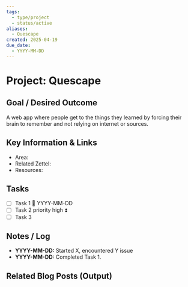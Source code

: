 ```yaml
---
tags:
  - type/project
  - status/active
aliases:
  - Quescape
created: 2025-04-19
due_date:
  - YYYY-MM-DD
---
```

# Project: Quescape

## Goal / Desired Outcome

A web app where people get to the things they learned by forcing their brain to remember and not relying on internet or sources.


## Key Information & Links

*   Area: 
*   Related Zettel: 
*   Resources: 

## Tasks
- [ ] Task 1 📅 YYYY-MM-DD
- [ ] Task 2  priority high ⏫
- [ ] Task 3

## Notes / Log

*   **YYYY-MM-DD:** Started X, encountered Y issue
*   **YYYY-MM-DD:** Completed Task 1.

## Related Blog Posts (Output)
